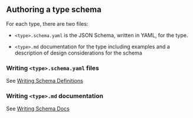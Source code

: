 ## Authoring a type schema

For each type, there are two files:

- `<type>.schema.yaml` is the JSON Schema, written in YAML, for the type.

- `<type>.md` documentation for the type including examples and a description of design considerations for the schema

### Writing `<type>.schema.yaml` files

See [Writing Schema Definitions](docs/writing-schema-definitions.md)

### Writing `<type>.md` documentation

See [Writing Schema Docs](docs/writing-schema-docs.md)
